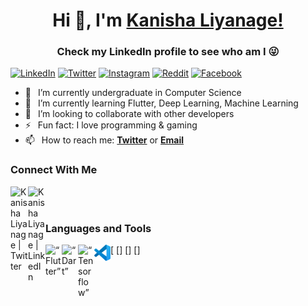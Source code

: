 <h1 align="center"> Hi 👋, I'm <a href="https://github.com/KanishaLiyanage?sub_confirmation=1">Kanisha Liyanage!</a></h1>
<h3 align="center">Check my LinkedIn profile to see who am I 😜</h3>

[![LinkedIn](https://img.shields.io/badge/LinkedIn-%230077B5.svg?logo=linkedin&logoColor=white)](https://linkedin.com/in/kanisha-liyanage)
[![Twitter](https://img.shields.io/badge/Twitter-%231DA1F2.svg?logo=Twitter&logoColor=white)](https://twitter.com/dilumkanisha)
[![Instagram](https://img.shields.io/badge/Instagram-%23E4405F.svg?logo=Instagram&logoColor=white)](https://instagram.com/kanisha_liyanage)
[![Reddit](https://img.shields.io/badge/Reddit-%23FF4500.svg?logo=Reddit&logoColor=white)](https://reddit.com/user/KanishaL)
[![Facebook](https://img.shields.io/badge/Facebook-%231877F2.svg?logo=Facebook&logoColor=white)](https://facebook.com/kanisha.liyanage)

- 🔭 &ensp;I’m currently undergraduate in Computer Science
- 🌱 &ensp;I’m currently learning Flutter, Deep Learning, Machine Learning
- 👯 &ensp;I’m looking to collaborate with other developers
- ⚡ &ensp;Fun fact: I love programming & gaming
- 📫 &ensp;How to reach me: [**Twitter**][twitter] or [**Email**][email]

### Connect With Me

[<img align="left" alt="Kanisha Liyanage | Twitter" width="28px" src="https://firebasestorage.googleapis.com/v0/b/web-johannesmilke.appspot.com/o/other%2Fsocial%2Ftwitter.png?alt=media" />][twitter]
[<img align="left" alt="Kanisha Liyanage | LinkedIn" width="28px" src="https://firebasestorage.googleapis.com/v0/b/web-johannesmilke.appspot.com/o/other%2Fsocial%2Flinkedin.png?alt=media" />][linkedin]

<!--[<img align="left" alt="Johannes Milke | Instagram" width="28px" src="https://firebasestorage.googleapis.com/v0/b/web-johannesmilke.appspot.com/o/other%2Fsocial%2Finstagram.png?alt=media" />][instagram]
[<img align="left" alt="Johannes Milke | Facebook" width="28px" src="https://firebasestorage.googleapis.com/v0/b/web-johannesmilke.appspot.com/o/other%2Fsocial%2Ffacebook.png?alt=media" />][facebook]
[<img align="left" alt="Johannes Milke | Medium" width="28px" src="https://firebasestorage.googleapis.com/v0/b/web-johannesmilke.appspot.com/o/other%2Fsocial%2Fmedium.png?alt=media" />][medium] -->


<br />
<br />

### Languages and Tools
[<img align="left" alt=“Flutter” width="26px" src="https://www.vectorlogo.zone/logos/flutterio/flutterio-icon.svg" />
[<img align="left" alt=“Dart” width="26px" src="https://www.vectorlogo.zone/logos/dartlang/dartlang-icon.svg" />]
[<img align="left" alt=“Tensorflow” width="26px" src="https://www.vectorlogo.zone/logos/tensorflow/tensorflow-icon.svg" />]
[<img align="left" alt=“Github” width="26px" src="https://raw.githubusercontent.com/github/explore/80688e429a7d4ef2fca1e82350fe8e3517d3494d/topics/visual-studio-code/visual-studio-code.png" />]


[twitter]: https://twitter.com/dilumkanisha
[linkedin]: https://linkedin.com/in/kanisha-liyanage
[github]: https://github.com/KanishaLiyanage
[instagram]: https://instagram.com/kanisha_liyanage
[facebook]: https://facebook.com/kanisha.liyanage
[email]: mailto:kanishaliyanage.dev@gmail.com
